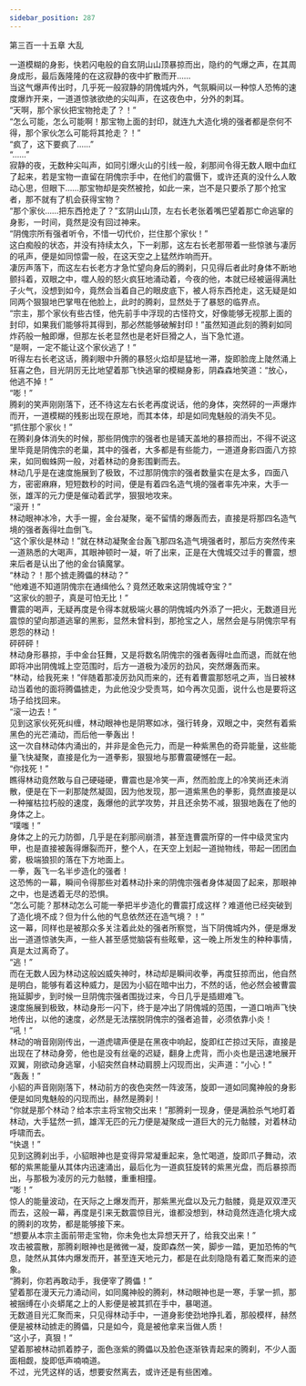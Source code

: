 ```yaml
---
sidebar_position: 287
---
```

 第三百一十五章 大乱


一道模糊的身影，快若闪电般的自玄阴山山顶暴掠而出，隐约的气爆之声，在其周身成形，最后轰隆隆的在这寂静的夜中扩散而开……  
当这气爆声传出时，几乎死一般寂静的阴傀城内外，气氛瞬间以一种惊人恐怖的速度爆炸开来，一道道惊骇欲绝的尖叫声，在这夜色中，分外的刺耳。  
“天啊，那个家伙把宝物抢走了？！”  
“怎么可能，怎么可能啊！那宝物上面的封印，就连九大造化境的强者都是奈何不得，那个家伙怎么可能将其抢走？！”  
“疯了，这下要疯了……”  
“……”  
寂静的夜，无数种尖叫声，如同引爆火山的引线一般，刹那间令得无数人眼中血红了起来，若是宝物一直留在阴傀宗手中，在他们的震慑下，或许还真的没什么人敢动心思，但眼下……那宝物却是突然被抢，如此一来，岂不是只要杀了那个抢宝者，那不就有了机会获得宝物？  
“那个家伙……把东西抢走了？”玄阴山山顶，左右长老张着嘴巴望着那亡命逃窜的身影，一时间，竟然是没有回过神来。  
“阴傀宗所有强者听令，不惜一切代价，拦住那个家伙！”  
这白痴般的状态，并没有持续太久，下一刹那，这左右长老那带着一些惊骇与凄厉的吼声，便是如同惊雷一般，在这天空之上猛然炸响而开。  
凄厉声落下，而这左右长老方才急忙望向身后的腾刹，只见得后者此时身体不断地颤抖着，双眼之中，噬人般的怒火疯狂地涌动着，今夜的他，本就已经被逼得满肚子火气，没想到如今，竟然会当着自己的眼皮底下，被人将东西抢走，这无疑是如同两个狠狠地巴掌甩在他脸上，此时的腾刹，显然处于了暴怒的临界点。  
“宗主，那个家伙有些古怪，他先前手中浮现的古怪符文，好像能够无视那上面的封印，如果我们能够将其得到，那必然能够破解封印！”虽然知道此刻的腾刹如同炸药般一触即爆，但那左长老显然也是老奸巨猾之人，当下急忙道。  
“是啊，一定不能让这个家伙逃了！”  
听得左右长老这话，腾刹眼中升腾的暴怒火焰却是猛地一滞，旋即脸庞上陡然涌上狂喜之色，目光阴厉无比地望着那飞快逃窜的模糊身影，阴森森地笑道：“放心，他逃不掉！”  
“嘭！”  
腾刹的笑声刚刚落下，还不待这左右长老再度说话，他的身体，突然砰的一声爆炸而开，一道模糊的残影出现在原地，而其本体，却是如同鬼魅般的消失不见。  
“抓住那个家伙！”  
在腾刹身体消失的时候，那些阴傀宗的强者也是铺天盖地的暴掠而出，不得不说这里毕竟是阴傀宗的老巢，其中的强者，大多都是有些能力，一道道身影四面八方掠来，如同蜘蛛网一般，对着林动的身影围剿而去。  
林动几乎是在速度施展到了极致，不过那阴傀宗的强者数量实在是太多，四面八方，密密麻麻，短短数秒的时间，便是有着四名造气境的强者率先冲来，大手一张，雄浑的元力便是催动着武学，狠狠地攻来。  
“滚开！”  
林动眼神冰冷，大手一握，金台凝聚，毫不留情的爆轰而去，直接是将那四名造气境的强者轰得吐血倒飞。  
“这个家伙是林动！”就在林动凝聚金台轰飞那四名造气境强者时，那后方突然传来一道熟悉的大喝声，其眼神顿时一凝，听了出来，正是在大傀城交过手的曹震，想来后者是认出了他的金台镇魔掌。  
“林动？！那个掳走腾儡的林动？”  
“他难道不知道阴傀宗在通缉他么？竟然还敢来这阴傀城夺宝？”  
“这家伙的胆子，真是可怕无比！”  
曹震的喝声，无疑再度是令得本就极端火暴的阴傀城内外添了一把火，无数道目光震惊的望向那道逃窜的黑影，显然未曾料到，那抢宝之人，居然会是与阴傀宗早有恩怨的林动！  
砰砰砰！  
林动身形暴掠，手中金台狂舞，又是将数名阴傀宗的强者轰得吐血而退，而就在他即将冲出阴傀城上空范围时，后方一道极为凌厉的劲风，突然爆轰而来。  
“林动，给我死来！”伴随着那凌厉劲风而来的，还有着曹震那怒吼之声，当日被林动当着他的面将腾儡掳走，为此他没少受责骂，如今再次见面，说什么也是要将这场子给找回来。  
“滚一边去！”  
见到这家伙死死纠缠，林动眼神也是阴寒如冰，强行转身，双眼之中，突然有着紫黑色的光芒涌动，而后他一拳轰出！  
这一次自林动体内涌出的，并非是金色元力，而是一种紫黑色的奇异能量，这些能量飞快凝聚，直接是化为一道拳影，狠狠地与那曹震硬憾在一起。  
“你找死！”  
瞧得林动竟然敢与自己硬碰硬，曹震也是冷笑一声，然而脸庞上的冷笑尚还未消散，便是在下一刹那陡然凝固，因为他发现，那一道紫黑色的拳影，竟然直接是以一种摧枯拉朽般的速度，轰爆他的武学攻势，并且还余势不减，狠狠地轰在了他的身体之上。  
“噗嗤！”  
身体之上的元力防御，几乎是在刹那间崩溃，甚至连曹震所穿的一件中级灵宝内甲，也是直接被轰得爆裂而开，整个人，在天空上划起一道抛物线，带起一团团血雾，极端狼狈的落在下方地面上。  
一拳，轰飞一名半步造化的强者！  
这恐怖的一幕，瞬间令得那些对着林动扑来的阴傀宗强者身体凝固了起来，那眼神之中，也是透着无尽的恐惧。  
“怎么可能？那林动怎么可能一拳把半步造化的曹震打成这样？难道他已经突破到了造化境不成？但为什么他的气息依然还在造气境？！”  
这一幕，同样也是被那众多关注着此处的强者所察觉，当下阴傀城内外，便是爆发出一道道惊骇失声，一些人甚至感觉脑袋有些眩晕，这一晚上所发生的种种事情，真是太过离奇了。  
“逃！”  
而在无数人因为林动这般凶威失神时，林动却是瞬间收拳，再度狂掠而出，他自然是明白，能够有着这种威力，是因为小貂在暗中出力，不然的话，他必然会被曹震拖延脚步，到时候一旦阴傀宗强者围拢过来，今日几乎是插翅难飞。  
速度施展到极致，林动身形一闪下，终于是冲出了阴傀城的范围，一道口哨声飞快地传出，以他的速度，必然是无法摆脱阴傀宗的强者追普，必须依靠小炎！  
“吼！”  
林动的哨音刚刚传出，一道虎啸声便是在黑夜中响起，旋即红芒掠过天际，直接是出现在了林动身旁，他也是没有丝毫的迟疑，翻身上虎背，而小炎也是迅速地展开双翼，刚欲动身逃窜，小貂突然自林动肩膀上闪现而出，尖声道：“小心！”  
“轰轰！”  
小貂的声音刚刚落下，林动前方的夜色突然一阵波荡，旋即一道如同魔神般的身影便是如同鬼魅般的闪现而出，赫然是腾刹！  
“你就是那个林动？给本宗主将宝物交出来！”那腾刹一现身，便是满脸杀气地盯着林动，大手猛然一抓，雄浑无匹的元力便是凝聚成一道巨大的元力骷髅，对着林动呼啸而去。  
“快退！”  
见到这腾刹出手，小貂眼神也是变得异常凝重起来，急忙喝道，旋即爪子舞动，浓郁的紫黑能量从其体内迅速涌出，最后化为一道疯狂旋转的紫黑光盘，而后暴掠而出，与那极为凌厉的元力骷髅，重重相撞。  
“嘭！”  
惊人的能量波动，在天际之上爆发而开，那紫黑光盘以及元力骷髅，竟是双双湮灭而去，这般一幕，再度是引来无数震惊目光，谁都没想到，林动竟然连造化境大成的腾刹的攻势，都是能够接下来。  
“想要从本宗主面前带走宝物，你未免也太异想天开了，给我交出来！”  
攻击被震散，那腾刹眼神也是微微一凝，旋即森然一笑，脚步一踏，更加恐怖的气息，陡然从其体内爆发而开，甚至连天地元力，都是在此刻隐隐有着汇聚而来的迹象。  
“腾刹，你若再敢动手，我便宰了腾儡！”  
望着那在漫天元力涌动间，如同魔神般的腾刹，林动眼神也是一寒，手掌一抓，那被捆缚在小炎蟒尾之上的人影便是被其抓在手中，暴喝道。  
无数道目光汇聚而来，只见得林动手中，一道身影使劲地挣扎着，那般模样，赫然便是被林动掳走的腾儡，只是如今，竟是被他拿来当做人质！  
“这小子，真狠！”  
望着那被林动抓着脖子，面色涨紫的腾儡以及脸色逐渐铁青起来的腾刹，不少人面面相觑，旋即低声喃喃道。  
不过，光凭这样的话，想要安然离去，或许还是有些困难。  
  
  
